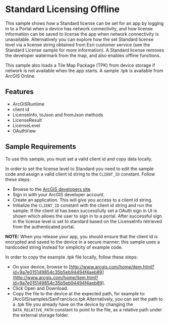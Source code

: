 # Standard Licensing Offline
This sample shows how a Standard license can be set for an app by logging in to a Portal when a device has network connectivity, and how license information can be saved to license the app when network connectivity is unavailable. Alternatively you can explore how the set Standard license level via a license string obtained from Esri customer service (see the Standard License sample for more information). A Standard license removes the developer watermark from the map, and also enables offline functions.

This sample also loads a Tile Map Package (TPK) from device storage if network is not available when the app starts. A sample .tpk is available from ArcGIS Online.
 
## Features
- ArcGISRuntime
- client id
- LicenseInfo, toJson and fromJson methods
- LicenseResult
- LicenseLevel
- OAuthView

## Sample Requirements
To use this sample, you must set a valid client id and copy data locally.

In order to set the license level to Standard you need to edit the sample code and assign a valid client id string to the ```CLIENT_ID``` constant. Follow these steps:
- Browse to the [ArcGIS developers site](https://developers.arcgis.com).
- Sign in with your ArcGIS developer account.
- Create an application. This will give you access to a client id string.
- Initialize the ```CLIENT_ID``` constant with the client id string and run the sample. If the client id has been successfully set a OAuth sign in UI is shown which allows the user to sign in to a portal. After successful sign in the license level is set to standard based on the LicenseInfo retrieved from the authenticated portal.

**NOTE:** When you release your app, you should ensure that the client id is encrypted and saved to the device in a secure manner; this sample uses a hardcoded string instead for simplicity of example code. 

In order to copy the example .tpk file locally, follow these steps:
- On your device, browse to [http://www.arcgis.com/home/item.html?id=9a7e015149854c35b5eb94494f4aeb89](http://www.arcgis.com/home/item.html?id=9a7e015149854c35b5eb94494f4aeb89).
- Click Open and Download.
- Copy the file to the device at the expected path, for example to:
    <external-storage-folder>/ArcGIS/samples/SanFrancisco.tpk
Alternatively, you can set the path to a .tpk file you already have on the device by changing the ```DATA_RELATIVE_PATH``` constant to point to the file, as a relative path under the external storage folder.